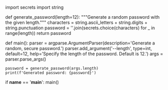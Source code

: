 import secrets
import string

def generate_password(length=12):
    """Generate a random password with the given length."""
    characters = string.ascii_letters + string.digits + string.punctuation
    password = ''.join(secrets.choice(characters) for _ in range(length))
    return password

def main():
    parser = argparse.ArgumentParser(description='Generate a random, secure password.')
    parser.add_argument('--length', type=int, default=12, help='Specify the length of the password. Default is 12.')
    args = parser.parse_args()

    password = generate_password(args.length)
    print(f'Generated password: {password}')

if __name__ == '__main__':
    main()